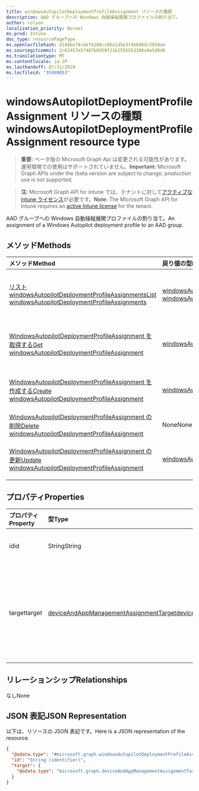 ```yaml
---
title: windowsAutopilotDeploymentProfileAssignment リソースの種類
description: AAD グループへの Windows 自動操縦展開プロファイルの割り当て。
author: rolyon
localization_priority: Normal
ms.prod: Intune
doc_type: resourcePageType
ms.openlocfilehash: d148be78cdef4208cc06a1d5e3f4b698dc5850ae
ms.sourcegitcommit: 2c62457e57467b8d50f21b255b553106a9a5d8d6
ms.translationtype: MT
ms.contentlocale: ja-JP
ms.lasthandoff: 07/31/2019
ms.locfileid: "35999053"
---
```

# <a name="windowsautopilotdeploymentprofileassignment-resource-type"></a><span data-ttu-id="7006a-103">windowsAutopilotDeploymentProfileAssignment リソースの種類</span><span class="sxs-lookup"><span data-stu-id="7006a-103">windowsAutopilotDeploymentProfileAssignment resource type</span></span>

> <span data-ttu-id="7006a-104">**重要:** ベータ版の Microsoft Graph Api は変更される可能性があります。運用環境での使用はサポートされていません。</span><span class="sxs-lookup"><span data-stu-id="7006a-104">**Important:** Microsoft Graph APIs under the /beta version are subject to change; production use is not supported.</span></span>

> <span data-ttu-id="7006a-105">**注:** Microsoft Graph API for Intune では、テナントに対して[アクティブな intune ライセンス](https://go.microsoft.com/fwlink/?linkid=839381)が必要です。</span><span class="sxs-lookup"><span data-stu-id="7006a-105">**Note:** The Microsoft Graph API for Intune requires an [active Intune license](https://go.microsoft.com/fwlink/?linkid=839381) for the tenant.</span></span>

<span data-ttu-id="7006a-106">AAD グループへの Windows 自動操縦展開プロファイルの割り当て。</span><span class="sxs-lookup"><span data-stu-id="7006a-106">An assignment of a Windows Autopilot deployment profile to an AAD group.</span></span>

## <a name="methods"></a><span data-ttu-id="7006a-107">メソッド</span><span class="sxs-lookup"><span data-stu-id="7006a-107">Methods</span></span>
|<span data-ttu-id="7006a-108">メソッド</span><span class="sxs-lookup"><span data-stu-id="7006a-108">Method</span></span>|<span data-ttu-id="7006a-109">戻り値の型</span><span class="sxs-lookup"><span data-stu-id="7006a-109">Return Type</span></span>|<span data-ttu-id="7006a-110">説明</span><span class="sxs-lookup"><span data-stu-id="7006a-110">Description</span></span>|
|:---|:---|:---|
|[<span data-ttu-id="7006a-111">リスト windowsAutopilotDeploymentProfileAssignments</span><span class="sxs-lookup"><span data-stu-id="7006a-111">List windowsAutopilotDeploymentProfileAssignments</span></span>](../api/intune-enrollment-windowsautopilotdeploymentprofileassignment-list.md)|<span data-ttu-id="7006a-112">[windowsAutopilotDeploymentProfileAssignment](../resources/intune-enrollment-windowsautopilotdeploymentprofileassignment.md)コレクション</span><span class="sxs-lookup"><span data-stu-id="7006a-112">[windowsAutopilotDeploymentProfileAssignment](../resources/intune-enrollment-windowsautopilotdeploymentprofileassignment.md) collection</span></span>|<span data-ttu-id="7006a-113">[WindowsAutopilotDeploymentProfileAssignment](../resources/intune-enrollment-windowsautopilotdeploymentprofileassignment.md)オブジェクトのプロパティとリレーションシップをリストします。</span><span class="sxs-lookup"><span data-stu-id="7006a-113">List properties and relationships of the [windowsAutopilotDeploymentProfileAssignment](../resources/intune-enrollment-windowsautopilotdeploymentprofileassignment.md) objects.</span></span>|
|[<span data-ttu-id="7006a-114">WindowsAutopilotDeploymentProfileAssignment を取得する</span><span class="sxs-lookup"><span data-stu-id="7006a-114">Get windowsAutopilotDeploymentProfileAssignment</span></span>](../api/intune-enrollment-windowsautopilotdeploymentprofileassignment-get.md)|[<span data-ttu-id="7006a-115">windowsAutopilotDeploymentProfileAssignment</span><span class="sxs-lookup"><span data-stu-id="7006a-115">windowsAutopilotDeploymentProfileAssignment</span></span>](../resources/intune-enrollment-windowsautopilotdeploymentprofileassignment.md)|<span data-ttu-id="7006a-116">[WindowsAutopilotDeploymentProfileAssignment](../resources/intune-enrollment-windowsautopilotdeploymentprofileassignment.md)オブジェクトのプロパティとリレーションシップを読み取ります。</span><span class="sxs-lookup"><span data-stu-id="7006a-116">Read properties and relationships of the [windowsAutopilotDeploymentProfileAssignment](../resources/intune-enrollment-windowsautopilotdeploymentprofileassignment.md) object.</span></span>|
|[<span data-ttu-id="7006a-117">WindowsAutopilotDeploymentProfileAssignment を作成する</span><span class="sxs-lookup"><span data-stu-id="7006a-117">Create windowsAutopilotDeploymentProfileAssignment</span></span>](../api/intune-enrollment-windowsautopilotdeploymentprofileassignment-create.md)|[<span data-ttu-id="7006a-118">windowsAutopilotDeploymentProfileAssignment</span><span class="sxs-lookup"><span data-stu-id="7006a-118">windowsAutopilotDeploymentProfileAssignment</span></span>](../resources/intune-enrollment-windowsautopilotdeploymentprofileassignment.md)|<span data-ttu-id="7006a-119">新しい[windowsAutopilotDeploymentProfileAssignment](../resources/intune-enrollment-windowsautopilotdeploymentprofileassignment.md)オブジェクトを作成します。</span><span class="sxs-lookup"><span data-stu-id="7006a-119">Create a new [windowsAutopilotDeploymentProfileAssignment](../resources/intune-enrollment-windowsautopilotdeploymentprofileassignment.md) object.</span></span>|
|[<span data-ttu-id="7006a-120">WindowsAutopilotDeploymentProfileAssignment の削除</span><span class="sxs-lookup"><span data-stu-id="7006a-120">Delete windowsAutopilotDeploymentProfileAssignment</span></span>](../api/intune-enrollment-windowsautopilotdeploymentprofileassignment-delete.md)|<span data-ttu-id="7006a-121">None</span><span class="sxs-lookup"><span data-stu-id="7006a-121">None</span></span>|<span data-ttu-id="7006a-122">[WindowsAutopilotDeploymentProfileAssignment](../resources/intune-enrollment-windowsautopilotdeploymentprofileassignment.md)を削除します。</span><span class="sxs-lookup"><span data-stu-id="7006a-122">Deletes a [windowsAutopilotDeploymentProfileAssignment](../resources/intune-enrollment-windowsautopilotdeploymentprofileassignment.md).</span></span>|
|[<span data-ttu-id="7006a-123">WindowsAutopilotDeploymentProfileAssignment の更新</span><span class="sxs-lookup"><span data-stu-id="7006a-123">Update windowsAutopilotDeploymentProfileAssignment</span></span>](../api/intune-enrollment-windowsautopilotdeploymentprofileassignment-update.md)|[<span data-ttu-id="7006a-124">windowsAutopilotDeploymentProfileAssignment</span><span class="sxs-lookup"><span data-stu-id="7006a-124">windowsAutopilotDeploymentProfileAssignment</span></span>](../resources/intune-enrollment-windowsautopilotdeploymentprofileassignment.md)|<span data-ttu-id="7006a-125">[WindowsAutopilotDeploymentProfileAssignment](../resources/intune-enrollment-windowsautopilotdeploymentprofileassignment.md)オブジェクトのプロパティを更新します。</span><span class="sxs-lookup"><span data-stu-id="7006a-125">Update the properties of a [windowsAutopilotDeploymentProfileAssignment](../resources/intune-enrollment-windowsautopilotdeploymentprofileassignment.md) object.</span></span>|

## <a name="properties"></a><span data-ttu-id="7006a-126">プロパティ</span><span class="sxs-lookup"><span data-stu-id="7006a-126">Properties</span></span>
|<span data-ttu-id="7006a-127">プロパティ</span><span class="sxs-lookup"><span data-stu-id="7006a-127">Property</span></span>|<span data-ttu-id="7006a-128">型</span><span class="sxs-lookup"><span data-stu-id="7006a-128">Type</span></span>|<span data-ttu-id="7006a-129">説明</span><span class="sxs-lookup"><span data-stu-id="7006a-129">Description</span></span>|
|:---|:---|:---|
|<span data-ttu-id="7006a-130">id</span><span class="sxs-lookup"><span data-stu-id="7006a-130">id</span></span>|<span data-ttu-id="7006a-131">String</span><span class="sxs-lookup"><span data-stu-id="7006a-131">String</span></span>|<span data-ttu-id="7006a-132">割り当てのキー。</span><span class="sxs-lookup"><span data-stu-id="7006a-132">The key of the assignment.</span></span>|
|<span data-ttu-id="7006a-133">target</span><span class="sxs-lookup"><span data-stu-id="7006a-133">target</span></span>|[<span data-ttu-id="7006a-134">deviceAndAppManagementAssignmentTarget</span><span class="sxs-lookup"><span data-stu-id="7006a-134">deviceAndAppManagementAssignmentTarget</span></span>](../resources/intune-shared-deviceandappmanagementassignmenttarget.md)|<span data-ttu-id="7006a-135">Windows 自動操縦展開プロファイルの割り当て先。</span><span class="sxs-lookup"><span data-stu-id="7006a-135">The assignment target for the Windows Autopilot deployment profile.</span></span>|

## <a name="relationships"></a><span data-ttu-id="7006a-136">リレーションシップ</span><span class="sxs-lookup"><span data-stu-id="7006a-136">Relationships</span></span>
<span data-ttu-id="7006a-137">なし</span><span class="sxs-lookup"><span data-stu-id="7006a-137">None</span></span>

## <a name="json-representation"></a><span data-ttu-id="7006a-138">JSON 表記</span><span class="sxs-lookup"><span data-stu-id="7006a-138">JSON Representation</span></span>
<span data-ttu-id="7006a-139">以下は、リソースの JSON 表記です。</span><span class="sxs-lookup"><span data-stu-id="7006a-139">Here is a JSON representation of the resource.</span></span>
<!-- {
  "blockType": "resource",
  "keyProperty": "id",
  "@odata.type": "microsoft.graph.windowsAutopilotDeploymentProfileAssignment"
}
-->
``` json
{
  "@odata.type": "#microsoft.graph.windowsAutopilotDeploymentProfileAssignment",
  "id": "String (identifier)",
  "target": {
    "@odata.type": "microsoft.graph.deviceAndAppManagementAssignmentTarget"
  }
}
```





